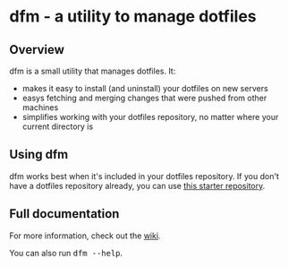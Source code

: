 # dfm - a utility to manage dotfiles

## Overview

dfm is a small utility that manages dotfiles.  It:

* makes it easy to install (and uninstall) your dotfiles on new servers
* easys fetching and merging changes that were pushed from other machines
* simplifies working with your dotfiles repository, no matter where your current directory is

## Using dfm

dfm works best when it's included in your dotfiles repository.  If you don't
have a dotfiles repository already, you can use [this starter
repository](https://github.com/justone/dotfiles).

## Full documentation

For more information, check out the [wiki](http://github.com/justone/dotfiles/wiki).

You can also run <tt>dfm \--help</tt>.
